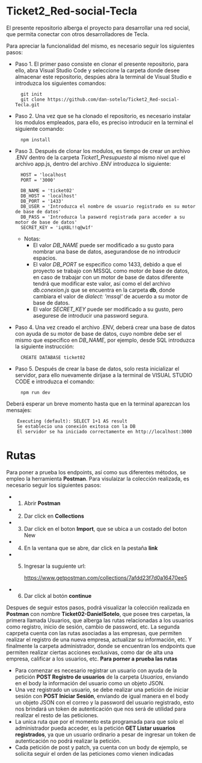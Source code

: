 # Ticket2_Red-social-Tecla
El presente repositorio alberga el proyecto para desarrollar una red social, que permita conectar con otros desarrolladores de Tecla.

Para apreciar la funcionalidad del mismo, es necesario seguir los siguientes pasos:

* Paso 1. El primer paso consiste en clonar el presente repositorio, para ello, abra Visual Studio Code y seleccione la carpeta donde desee almacenar este repositorio, despúes abra la terminal de Visual Studio e introduzca los siguientes comandos:

        git init
        git clone https://github.com/dan-sotelo/Ticket2_Red-social-Tecla.git

* Paso 2. Una vez que se ha clonado el repositorio, es necesario instalar los modulos empleados, para ello, es preciso introducir en la terminal el siguiente comando:

        npm install
    
* Paso 3. Después de clonar los modulos, es tiempo de crear un archivo .ENV dentro de la carpeta *Ticket1_Presupuesto* al mismo nivel que el archivo app.js, dentro del archivo .ENV introduzca lo siguiente:

        HOST = 'localhost
        PORT = '3000'
        
        DB_NAME = 'ticket02'
        DB_HOST = 'localhost'
        DB_PORT = '1433'
        DB_USER = 'Introduzca el nombre de usuario registrado en su motor de base de datos'
        DB_PASS = 'Introduzca la pasword registrada para acceder a su motor de base de datos'
        SECRET_KEY = 'iqX8L!!q@w1f'

    * Notas: 
        * El valor *DB_NAME* puede ser modificado a su gusto para nombrar una base de datos, asegurandose de no introducir espacios.
        * El valor *DB_PORT* se especifico como 1433, debido a que el proyecto se trabajo con MSSQL como motor de base de datos, en caso de trabajar con un motor de base de datos diferente tendrá que modificar este valor, así como el del archivo *db.conexion.js* que se encuentra en la carpeta **db**, donde cambiara el valor de *dialect: 'mssql'* de acuerdo a su motor de base de datos.
        * El valor *SECRET_KEY* puede ser modificado a su gusto, pero asegurese de introducir una password segura.

* Paso 4. Una vez creado el archivo .ENV, deberá crear una base de datos con ayuda de su motor de base de datos, cuyo nombre debe ser el mismo que especifico en *DB_NAME*, por ejemplo, desde SQL introduzca la siguiente instrucción:

        CREATE DATABASE ticket02

* Paso 5. Después de crear la base de datos, solo resta inicializar el servidor, para ello nuevamente dirijase a la terminal de VISUAL STUDIO CODE e introduzca el comando:

        npm run dev

Deberá esperar un breve momento hasta que en la terminal aparezcan los mensajes:

        Executing (default): SELECT 1+1 AS result
        Se establecio una conexión exitosa con la DB
        El servidor se ha iniciado correctamente en http://localhost:3000

# Rutas
Para poner a prueba los endpoints, así como sus diferentes métodos, se empleo la herramienta **Postman**. Para visulaizar la colección realizada, es necesario seguir los siguientes pasos: 
* 1. Abrir **Postman**
* 2. Dar click en **Collections**
* 3. Dar click en el boton **Import**, que se ubica a un costado del boton New
* 4. En la ventana que se abre, dar click en la pestaña **link**
* 5. Ingresar la suguiente url:

        https://www.getpostman.com/collections/7afdd23f7d0a16470ee5
        
* 6. Dar click al botón **continue**

Despues de seguir estos pasos, podrá visualizar la colección realizada en **Postman** con nombre **Ticket02-DanielSotelo**, que posee tres carpetas, la primera llamada Usuarios, que alberga las rutas relacionadas a los usuarios como registro, inicio de sesión, cambio de password, etc. La segunda caprpeta cuenta con las rutas asociadas a las empresas, que permiten realizar el registro de una nueva empresa, actualizar su información, etc. Y finalmente la carpeta administrador, donde se encuentran los endpoints que permiten realizar ciertas acciones exclusivas, como dar de alta una empresa, calificar a los usuarios, etc.
**Para porner a prueba las rutas**
* Para comenzar es necesario registrar un usuario con ayuda de la petición **POST Registro de usuarios** de la carpeta *Usuarios*, enviando en el body la información del usuario como un objeto JSON.
* Una vez registrado un usuario, se debe realizar una petición de iniciar sesión con **POST Iniciar Sesión**, enviando de igual manera en el body un objeto JSON con el correo y la password del usuario registrado, esto nos brindará un token de autenticación que nos será de utilidad para realizar el resto de las peticiones.
* La unica ruta que por el momento esta programada para que solo el administrador pueda acceder, es la petición **GET  Listar usuarios registrados**, ya que un usuario ordinario a pesar de ingresar un token de autenticación no podrá realizar la petición.
* Cada petición de post y patch, ya cuenta con un body de ejemplo, se solicita seguir el orden de las peticiones como vienen indicadas

